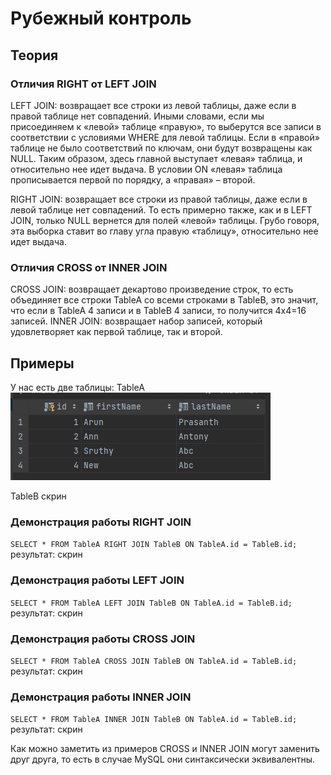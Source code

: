 # Рубежный контроль

## Теория
### Отличия RIGHT от LEFT JOIN
LEFT JOIN: возвращает все строки из левой таблицы, даже если в правой таблице нет совпадений.
Иными словами, если мы присоединяем к «левой» таблице «правую», то выберутся все записи в соответствии с условиями WHERE для левой таблицы. Если в «правой» таблице не было соответствий по ключам, они будут возвращены как NULL. Таким образом, здесь главной выступает «левая» таблица, и относительно нее идет выдача. В условии ON «левая» таблица прописывается первой по порядку, а «правая» – второй.

RIGHT JOIN: возвращает все строки из правой таблицы, даже если в левой таблице нет совпадений.
То есть примерно также, как и в LEFT JOIN, только NULL вернется для полей «левой» таблицы. Грубо говоря, эта выборка ставит во главу угла правую «таблицу», относительно нее идет выдача.

### Отличия CROSS от INNER JOIN
CROSS JOIN: возвращает декартово произведение строк, то есть объединяет все строки TableA со всеми строками в TableB, это значит, что если в TableA 4 записи и в TableB 4 записи, то получится 4х4=16 записей.
INNER JOIN: возвращает набор записей, который удовлетворяет как первой таблице, так и второй.

## Примеры
У нас есть две таблицы:
TableA
![image1](/img/TableA.png)

TableB
скрин

### Демонстрация работы RIGHT JOIN
`SELECT * FROM TableA RIGHT JOIN TableB ON TableA.id = TableB.id;`
результат:
скрин

### Демонстрация работы LEFT JOIN
`SELECT * FROM TableA LEFT JOIN TableB ON TableA.id = TableB.id;`
результат:
скрин

### Демонстрация работы CROSS JOIN
`SELECT * FROM TableA CROSS JOIN TableB ON TableA.id = TableB.id;`
результат:
скрин

### Демонстрация работы INNER JOIN
`SELECT * FROM TableA INNER JOIN TableB ON TableA.id = TableB.id;`
результат:
скрин

Как можно заметить из примеров CROSS и INNER JOIN могут заменить друг друга, то есть в случае MySQL они синтаксически эквивалентны.
